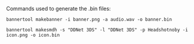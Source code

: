 Commands used to generate the .bin files:

`bannertool makebanner -i banner.png -a audio.wav -o banner.bin`

`bannertool makesmdh -s "DDNet 3DS" -l "DDNet 3DS" -p Headshotnoby -i icon.png -o icon.bin`
